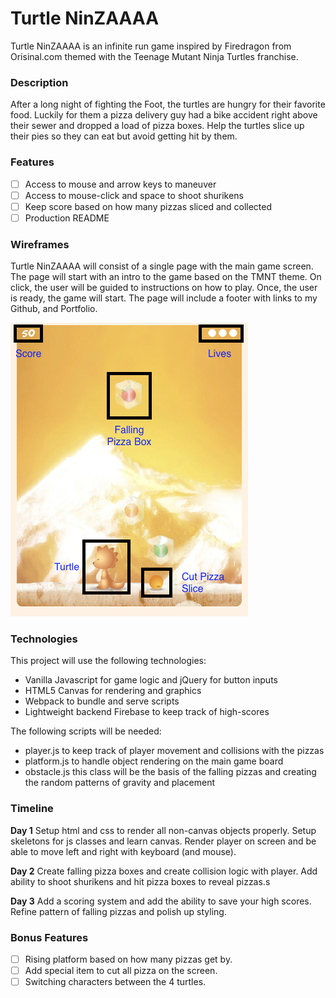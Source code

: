 # Turtle NinZAAAA
Turtle NinZAAAA is an infinite run game inspired by Firedragon from Orisinal.com themed with the Teenage Mutant Ninja Turtles franchise.

### Description
After a long night of fighting the Foot, the turtles are hungry for their favorite food. Luckily for them a pizza delivery guy had a bike accident right above their sewer and dropped a load of pizza boxes. Help the turtles slice up their pies so they can eat but avoid getting hit by them.

### Features
- [ ] Access to mouse and arrow keys to maneuver
- [ ] Access to mouse-click and space to shoot shurikens
- [ ] Keep score based on how many pizzas sliced and collected
- [ ] Production README

### Wireframes
Turtle NinZAAAA will consist of a single page with the main game screen. The page will start with an intro to the game based on the TMNT theme. On click, the user will be guided to instructions on how to play. Once, the user is ready, the game will start. The page will include a footer with links to my Github, and Portfolio.  

![wireframes](./wireframes/turtleninzaaaa.png)

### Technologies
This project will use the following technologies:
- Vanilla Javascript for game logic and jQuery for button inputs
- HTML5 Canvas for rendering and graphics
- Webpack to bundle and serve scripts
- Lightweight backend Firebase to keep track of high-scores

The following scripts will be needed:
- player.js to keep track of player movement and collisions with the pizzas
- platform.js to handle object rendering on the main game board
- obstacle.js this class will be the basis of the falling pizzas and creating the random patterns of gravity and placement

### Timeline
**Day 1** Setup html and css to render all non-canvas objects properly. Setup skeletons for js classes and learn canvas. Render player on screen and be able to move left and right with keyboard (and mouse).

**Day 2** Create falling pizza boxes and create collision logic with player. Add ability to shoot shurikens and hit pizza boxes to reveal pizzas.s

**Day 3** Add a scoring system and add the ability to save your high scores. Refine pattern of falling pizzas and polish up styling.

### Bonus Features
- [ ] Rising platform based on how many pizzas get by.
- [ ] Add special item to cut all pizza on the screen.
- [ ] Switching characters between the 4 turtles.
